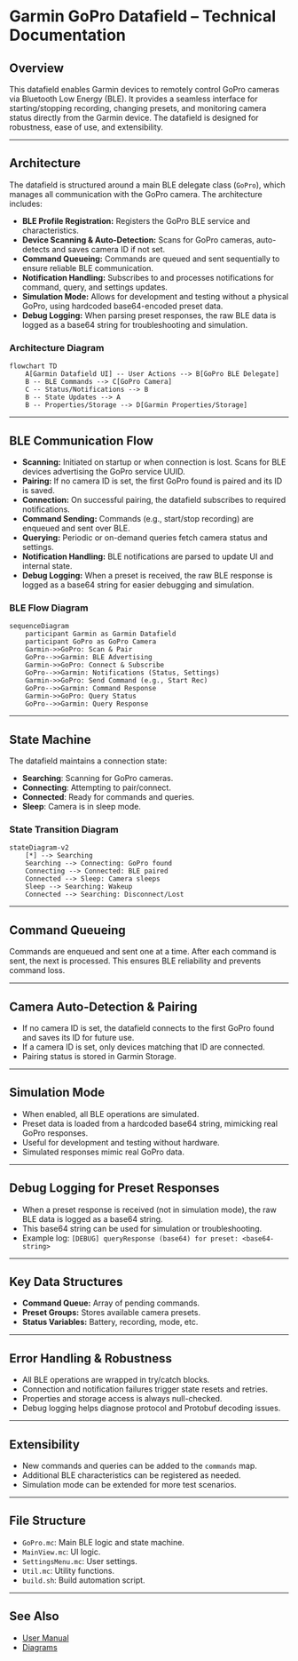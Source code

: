 # Garmin GoPro Datafield – Technical Documentation

## Overview

This datafield enables Garmin devices to remotely control GoPro cameras via Bluetooth Low Energy (BLE). It provides a seamless interface for starting/stopping recording, changing presets, and monitoring camera status directly from the Garmin device. The datafield is designed for robustness, ease of use, and extensibility.

---

## Architecture

The datafield is structured around a main BLE delegate class (`GoPro`), which manages all communication with the GoPro camera. The architecture includes:

- **BLE Profile Registration:** Registers the GoPro BLE service and characteristics.
- **Device Scanning & Auto-Detection:** Scans for GoPro cameras, auto-detects and saves camera ID if not set.
- **Command Queueing:** Commands are queued and sent sequentially to ensure reliable BLE communication.
- **Notification Handling:** Subscribes to and processes notifications for command, query, and settings updates.
- **Simulation Mode:** Allows for development and testing without a physical GoPro, using hardcoded base64-encoded preset data.
- **Debug Logging:** When parsing preset responses, the raw BLE data is logged as a base64 string for troubleshooting and simulation.

### Architecture Diagram

```mermaid
flowchart TD
    A[Garmin Datafield UI] -- User Actions --> B[GoPro BLE Delegate]
    B -- BLE Commands --> C[GoPro Camera]
    C -- Status/Notifications --> B
    B -- State Updates --> A
    B -- Properties/Storage --> D[Garmin Properties/Storage]
```

---

## BLE Communication Flow

- **Scanning:** Initiated on startup or when connection is lost. Scans for BLE devices advertising the GoPro service UUID.
- **Pairing:** If no camera ID is set, the first GoPro found is paired and its ID is saved.
- **Connection:** On successful pairing, the datafield subscribes to required notifications.
- **Command Sending:** Commands (e.g., start/stop recording) are enqueued and sent over BLE.
- **Querying:** Periodic or on-demand queries fetch camera status and settings.
- **Notification Handling:** BLE notifications are parsed to update UI and internal state.
- **Debug Logging:** When a preset is received, the raw BLE response is logged as a base64 string for easier debugging and simulation.

### BLE Flow Diagram

```mermaid
sequenceDiagram
    participant Garmin as Garmin Datafield
    participant GoPro as GoPro Camera
    Garmin->>GoPro: Scan & Pair
    GoPro-->>Garmin: BLE Advertising
    Garmin->>GoPro: Connect & Subscribe
    GoPro-->>Garmin: Notifications (Status, Settings)
    Garmin->>GoPro: Send Command (e.g., Start Rec)
    GoPro-->>Garmin: Command Response
    Garmin->>GoPro: Query Status
    GoPro-->>Garmin: Query Response
```

---

## State Machine

The datafield maintains a connection state:
- **Searching**: Scanning for GoPro cameras.
- **Connecting**: Attempting to pair/connect.
- **Connected**: Ready for commands and queries.
- **Sleep**: Camera is in sleep mode.

### State Transition Diagram

```mermaid
stateDiagram-v2
    [*] --> Searching
    Searching --> Connecting: GoPro found
    Connecting --> Connected: BLE paired
    Connected --> Sleep: Camera sleeps
    Sleep --> Searching: Wakeup
    Connected --> Searching: Disconnect/Lost
```

---

## Command Queueing

Commands are enqueued and sent one at a time. After each command is sent, the next is processed. This ensures BLE reliability and prevents command loss.

---

## Camera Auto-Detection & Pairing

- If no camera ID is set, the datafield connects to the first GoPro found and saves its ID for future use.
- If a camera ID is set, only devices matching that ID are connected.
- Pairing status is stored in Garmin Storage.

---

## Simulation Mode

- When enabled, all BLE operations are simulated.
- Preset data is loaded from a hardcoded base64 string, mimicking real GoPro responses.
- Useful for development and testing without hardware.
- Simulated responses mimic real GoPro data.

---

## Debug Logging for Preset Responses

- When a preset response is received (not in simulation mode), the raw BLE data is logged as a base64 string.
- This base64 string can be used for simulation or troubleshooting.
- Example log: `[DEBUG] queryResponse (base64) for preset: <base64-string>`

---

## Key Data Structures

- **Command Queue:** Array of pending commands.
- **Preset Groups:** Stores available camera presets.
- **Status Variables:** Battery, recording, mode, etc.

---

## Error Handling & Robustness

- All BLE operations are wrapped in try/catch blocks.
- Connection and notification failures trigger state resets and retries.
- Properties and storage access is always null-checked.
- Debug logging helps diagnose protocol and Protobuf decoding issues.

---

## Extensibility

- New commands and queries can be added to the `commands` map.
- Additional BLE characteristics can be registered as needed.
- Simulation mode can be extended for more test scenarios.

---

## File Structure

- `GoPro.mc`: Main BLE logic and state machine.
- `MainView.mc`: UI logic.
- `SettingsMenu.mc`: User settings.
- `Util.mc`: Utility functions.
- `build.sh`: Build automation script.

---

## See Also
- [User Manual](user_manual.md)
- [Diagrams](diagrams.md)
